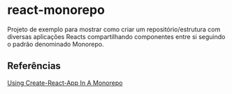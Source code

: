 # react-monorepo

Projeto de exemplo para mostrar como criar um repositório/estrutura com diversas aplicações Reacts compartilhando componentes entre si seguindo o padrão denominado Monorepo.

## Referências

[Using Create-React-App In A Monorepo](https://medium.com/frontend-digest/using-create-react-app-in-a-monorepo-a4e6f25be7aa)
